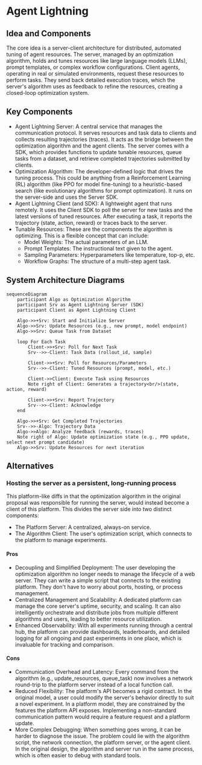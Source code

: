# Agent Lightning

## Idea and Components

The core idea is a server-client architecture for distributed, automated tuning of agent resources. The server, managed by an optimization algorithm, holds and tunes resources like large language models (LLMs), prompt templates, or complex workflow configurations. Client agents, operating in real or simulated environments, request these resources to perform tasks. They send back detailed execution traces, which the server's algorithm uses as feedback to refine the resources, creating a closed-loop optimization system.

## Key Components

- Agent Lightning Server: A central service that manages the communication protocol. It serves resources and task data to clients and collects resulting trajectories (traces). It acts as the bridge between the optimization algorithm and the agent clients. The server comes with a SDK, which provides functions to update tunable resources, queue tasks from a dataset, and retrieve completed trajectories submitted by clients.
- Optimization Algorithm: The developer-defined logic that drives the tuning process. This could be anything from a Reinforcement Learning (RL) algorithm (like PPO for model fine-tuning) to a heuristic-based search (like evolutionary algorithms for prompt optimization). It runs on the server-side and uses the Server SDK.
- Agent Lightning Client (and SDK): A lightweight agent that runs remotely. It uses the Client SDK to poll the server for new tasks and the latest versions of tuned resources. After executing a task, it reports the trajectory (state, action, reward) or traces back to the server.
- Tunable Resources: These are the components the algorithm is optimizing. This is a flexible concept that can include:
    - Model Weights: The actual parameters of an LLM.
    - Prompt Templates: The instructional text given to the agent.
    - Sampling Parameters: Hyperparameters like temperature, top-p, etc.
    - Workflow Graphs: The structure of a multi-step agent task.

## System Architecture Diagrams

```mermaid
sequenceDiagram
    participant Algo as Optimization Algorithm
    participant Srv as Agent Lightning Server (SDK)
    participant Client as Agent Lightning Client

    Algo->>+Srv: Start and Initialize Server
    Algo->>Srv: Update Resources (e.g., new prompt, model endpoint)
    Algo->>Srv: Queue Task from Dataset

    loop For Each Task
        Client->>+Srv: Poll for Next Task
        Srv-->>-Client: Task Data (rollout_id, sample)

        Client->>+Srv: Poll for Resources/Parameters
        Srv-->>-Client: Tuned Resources (prompt, model, etc.)

        Client->>Client: Execute Task using Resources
        Note right of Client: Generates a trajectory<br/>(state, action, reward)

        Client->>+Srv: Report Trajectory
        Srv-->>-Client: Acknowledge
    end

    Algo->>+Srv: Get Completed Trajectories
    Srv-->>-Algo: Trajectory Data
    Algo->>Algo: Analyze feedback (rewards, traces)
    Note right of Algo: Update optimization state (e.g., PPO update, select next prompt candidate)
    Algo->>Srv: Update Resources for next iteration
```

## Alternatives

### Hosting the server as a persistent, long-running process

This platform-like diffs in that the optimization algorithm in the original proposal was responsible for running the server, would instead become a client of this platform. This divides the server side into two distinct components:

- The Platform Server: A centralized, always-on service.
- The Algorithm Client: The user's optimization script, which connects to the platform to manage experiments.

#### Pros

- Decoupling and Simplified Deployment: The user developing the optimization algorithm no longer needs to manage the lifecycle of a web server. They can write a simple script that connects to the existing platform. They don't have to worry about ports, hosting, or process management.
- Centralized Management and Scalability: A dedicated platform can manage the core server's uptime, security, and scaling. It can also intelligently orchestrate and distribute jobs from multiple different algorithms and users, leading to better resource utilization.
- Enhanced Observability: With all experiments running through a central hub, the platform can provide dashboards, leaderboards, and detailed logging for all ongoing and past experiments in one place, which is invaluable for tracking and comparison.

#### Cons

- Communication Overhead and Latency: Every command from the algorithm (e.g., update_resources, queue_task) now involves a network round-trip to the platform server instead of a local function call.
- Reduced Flexibility: The platform's API becomes a rigid contract. In the original model, a user could modify the server's behavior directly to suit a novel experiment. In a platform model, they are constrained by the features the platform API exposes. Implementing a non-standard communication pattern would require a feature request and a platform update.
- More Complex Debugging: When something goes wrong, it can be harder to diagnose the issue. The problem could lie with the algorithm script, the network connection, the platform server, or the agent client. In the original design, the algorithm and server run in the same process, which is often easier to debug with standard tools.
